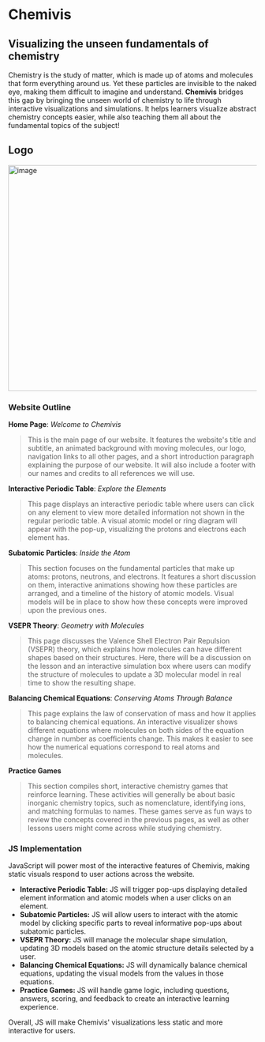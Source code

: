 # Chemivis 
## Visualizing the unseen fundamentals of chemistry
Chemistry is the study of matter, which is made up of atoms and molecules that form everything around us. Yet these particles are invisible to the naked eye, making them difficult to imagine and understand. **Chemivis** bridges this gap by bringing the unseen world of chemistry to life through interactive visualizations and simulations. It helps learners visualize abstract chemistry concepts easier, while also teaching them all about the fundamental topics of the subject!

## Logo
<img width="813" height="457" alt="image" src="https://github.com/user-attachments/assets/4f3a08f1-c6b9-4aad-ab3f-2788b63f2901" />

### Website Outline

**Home Page**: _Welcome to Chemivis_
> This is the main page of our website. It features the website's title and subtitle, an animated background with moving molecules, our logo, navigation links to all other pages, and a short introduction paragraph explaining the purpose of our website. It will also include a footer with our names and credits to all references we will use. 

**Interactive Periodic Table**: _Explore the Elements_
> This page displays an interactive periodic table where users can click on any element to view more detailed information not shown in the regular periodic table. A visual atomic model or ring diagram will appear with the pop-up, visualizing the protons and electrons each element has.

**Subatomic Particles**: _Inside the Atom_
> This section focuses on the fundamental particles that make up atoms: protons, neutrons, and electrons. It features a short discussion on them, interactive animations showing how these particles are arranged, and a timeline of the history of atomic models. Visual models will be in place to show how these concepts were improved upon the previous ones.

**VSEPR Theory**: _Geometry with Molecules_
> This page discusses the Valence Shell Electron Pair Repulsion (VSEPR) theory, which explains how molecules can have different shapes based on their structures. Here, there will be a discussion on the lesson and an interactive simulation box where users can modify the structure of molecules to update a 3D molecular model in real time to show the resulting shape.

**Balancing Chemical Equations**: _Conserving Atoms Through Balance_
> This page explains the law of conservation of mass and how it applies to balancing chemical equations. An interactive visualizer shows different equations where molecules on both sides of the equation change in number as coefficients change. This makes it easier to see how the numerical equations correspond to real atoms and molecules.

**Practice Games**
> This section compiles short, interactive chemistry games that reinforce learning. These activities will generally be about basic inorganic chemistry topics, such as nomenclature, identifying ions, and matching formulas to names. These games serve as fun ways to review the concepts covered in the previous pages, as well as other lessons users might come across while studying chemistry.

### JS Implementation ##
JavaScript will power most of the interactive features of Chemivis, making static visuals respond to user actions across the website.
- **Interactive Periodic Table:** JS will trigger pop-ups displaying detailed element information and atomic models when a user clicks on an element.
- **Subatomic Particles:** JS will allow users to interact with the atomic model by clicking specific parts to reveal informative pop-ups about subatomic particles.
- **VSEPR Theory:** JS will manage the molecular shape simulation, updating 3D models based on the atomic structure details selected by a user.
- **Balancing Chemical Equations:** JS will dynamically balance chemical equations, updating the visual models from the values in those equations.
- **Practice Games:** JS will handle game logic, including questions, answers, scoring, and feedback to create an interactive learning experience.

Overall, JS will make Chemivis' visualizations less static and more interactive for users.
